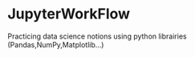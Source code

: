 # JupyterWorkFlow
Practicing data science notions using python librairies (Pandas,NumPy,Matplotlib...)
